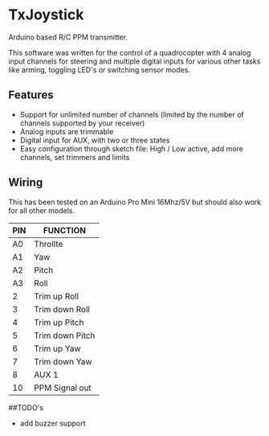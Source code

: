 # TxJoystick
Arduino based R/C PPM transmitter.

This software was written for the control of a quadrocopter with 4 analog input channels for steering and multiple digital inputs for various other tasks like arming, toggling LED's or switching sensor modes.

## Features
* Support for unlimited number of channels (limited by the number of channels supported by your receiver)
* Analog inputs are trimmable
* Digital input for AUX, with two or three states
* Easy configuration through sketch file: High / Low active, add more channels, set trimmers and limits

## Wiring
This has been tested on an Arduino Pro Mini 16Mhz/5V but should also work for all other models.

<table>
  <thead>
    <tr><th>PIN</th><th>FUNCTION</th></tr>
  </thead>
  <tbody>
    <tr><td>A0</td><td>Throllte
    <tr><td>A1</td><td>Yaw
    <tr><td>A2</td><td>Pitch</td></tr>
    <tr><td>A3</td><td>Roll</td></tr>
    <tr><td>2</td><td>Trim up Roll</td></tr>
    <tr><td>3</td><td>Trim down Roll</td></tr>
    <tr><td>4</td><td>Trim up Pitch</td></tr>
    <tr><td>5</td><td>Trim down Pitch</td></tr>
    <tr><td>6</td><td>Trim up Yaw</td></tr>
    <tr><td>7</td><td>Trim down Yaw</td></tr>
    <tr><td>8</td><td>AUX 1</td></tr>
    <tr><td>10</td><td>PPM Signal out</td></tr>
  </tbody>
</table>

##TODO's
* add buzzer support
